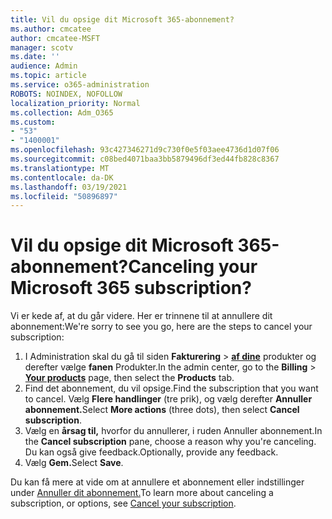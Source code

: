 ```yaml
---
title: Vil du opsige dit Microsoft 365-abonnement?
ms.author: cmcatee
author: cmcatee-MSFT
manager: scotv
ms.date: ''
audience: Admin
ms.topic: article
ms.service: o365-administration
ROBOTS: NOINDEX, NOFOLLOW
localization_priority: Normal
ms.collection: Adm_O365
ms.custom:
- "53"
- "1400001"
ms.openlocfilehash: 93c427346271d9c730f0e5f03aee4736d1d07f06
ms.sourcegitcommit: c08bed4071baa3bb5879496df3ed44fb828c8367
ms.translationtype: MT
ms.contentlocale: da-DK
ms.lasthandoff: 03/19/2021
ms.locfileid: "50896897"
---
```

# <a name="canceling-your-microsoft-365-subscription"></a><span data-ttu-id="cd217-102">Vil du opsige dit Microsoft 365-abonnement?</span><span class="sxs-lookup"><span data-stu-id="cd217-102">Canceling your Microsoft 365 subscription?</span></span>

<span data-ttu-id="cd217-103">Vi er kede af, at du går videre. Her er trinnene til at annullere dit abonnement:</span><span class="sxs-lookup"><span data-stu-id="cd217-103">We're sorry to see you go, here are the steps to cancel your subscription:</span></span>

1. <span data-ttu-id="cd217-104">I Administration skal du gå til siden **Fakturering**  >  **[af dine](https://go.microsoft.com/fwlink/p/?linkid=842054)** produkter og derefter vælge **fanen** Produkter.</span><span class="sxs-lookup"><span data-stu-id="cd217-104">In the admin center, go to the **Billing** > **[Your products](https://go.microsoft.com/fwlink/p/?linkid=842054)** page, then select the **Products** tab.</span></span>
2. <span data-ttu-id="cd217-105">Find det abonnement, du vil opsige.</span><span class="sxs-lookup"><span data-stu-id="cd217-105">Find the subscription that you want to cancel.</span></span> <span data-ttu-id="cd217-106">Vælg **Flere handlinger** (tre prik), og vælg derefter **Annuller abonnement.**</span><span class="sxs-lookup"><span data-stu-id="cd217-106">Select **More actions** (three dots), then select **Cancel subscription**.</span></span>
3. <span data-ttu-id="cd217-107">Vælg en **årsag til,** hvorfor du annullerer, i ruden Annuller abonnement.</span><span class="sxs-lookup"><span data-stu-id="cd217-107">In the **Cancel subscription** pane, choose a reason why you're canceling.</span></span> <span data-ttu-id="cd217-108">Du kan også give feedback.</span><span class="sxs-lookup"><span data-stu-id="cd217-108">Optionally, provide any feedback.</span></span>
4. <span data-ttu-id="cd217-109">Vælg **Gem.**</span><span class="sxs-lookup"><span data-stu-id="cd217-109">Select **Save**.</span></span>

<span data-ttu-id="cd217-110">Du kan få mere at vide om at annullere et abonnement eller indstillinger under [Annuller dit abonnement.](https://docs.microsoft.com/microsoft-365/commerce/subscriptions/cancel-your-subscription)</span><span class="sxs-lookup"><span data-stu-id="cd217-110">To learn more about canceling a subscription, or options, see [Cancel your subscription](https://docs.microsoft.com/microsoft-365/commerce/subscriptions/cancel-your-subscription).</span></span>

